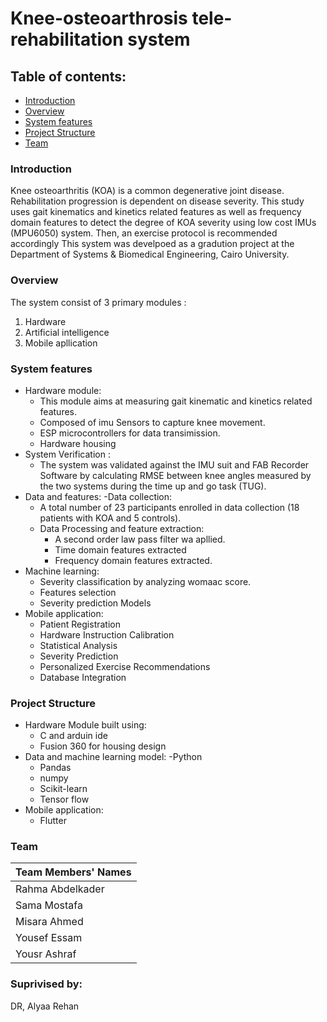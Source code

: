 # Knee-osteoarthrosis tele-rehabilitation system

## Table of contents:

- [Introduction](#introduction)
- [Overview](#Overview)
- [System features](#Sytemfeatures)
- [Project Structure](#project-structure)
- [Team](#team)

### Introduction
Knee osteoarthritis (KOA) is a common degenerative joint disease. Rehabilitation progression is dependent on disease severity. This study uses gait kinematics and kinetics related features as well as frequency domain features to detect the degree of KOA severity using low cost IMUs (MPU6050) system. Then, an exercise protocol is recommended accordingly
This system was develpoed as a gradution project at the Department of Systems & Biomedical Engineering, Cairo University.
### Overview
The system consist of 3 primary modules :
1. Hardware
2. Artificial intelligence
3. Mobile apllication
### System features
- Hardware module:
  - This module aims at measuring gait kinematic and kinetics related features.
  - Composed of imu Sensors to capture knee movement.
  - ESP microcontrollers for data transimission.
  - Hardware housing
- System  Verification :
  - The system was validated against the IMU suit and FAB Recorder Software by calculating RMSE between knee angles measured by the two systems during the time up and go task (TUG).
- Data and features:
  -Data collection:
    - A total number of 23 participants enrolled in data collection (18 patients with KOA and 5 controls).
  - Data Processing and feature extraction:
    - A second order law pass filter wa apllied.
    - Time domain features extracted
    - Frequency domain features extracted.
- Machine learning:
  - Severity classification by analyzing womaac score.
  - Features selection
  - Severity prediction Models
- Mobile application:
  - Patient Registration
  - Hardware Instruction Calibration
  - Statistical Analysis
  - Severity Prediction
  - Personalized Exercise Recommendations
  - Database Integration
### Project Structure
- Hardware Module built using:
  - C and arduin ide
  - Fusion 360 for housing design
- Data and machine learning model:
  -Python
  - Pandas
  - numpy
  - Scikit-learn
  - Tensor flow
- Mobile application:
  - Flutter
### Team  
| Team Members' Names                                  | 
| ---------------------------------------------------- |
| Rahma Abdelkader      | 
| Sama Mostafa      |
|Misara Ahmed     |
| Yousef Essam       |           
| Yousr Ashraf        |   

### Suprivised by:
DR, Alyaa Rehan
    
